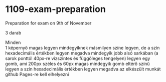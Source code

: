 # 1109-exam-preparation
Preparation for exam on 9th of November

3 darab <section>
Minden <section> 1 képernyő magas legyen
mindegyiknek másmilyen színe legyen, de a szín hexadecimális értékben legyen megadva
mindegyik jobb alsó sarkában (a sarok ponttól  40px-re vízszintes és függőleges tengelyen) legyen egy gomb, ami 200px széles és 60px magas
mindegyik gomb eltérő színű legyen a szín hexadecimális értékben legyen megadva
az elkészült munkát github Pages-re kell elhelyezni
